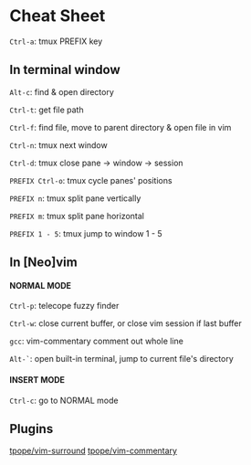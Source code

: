 # Cheat Sheet
`Ctrl-a`: tmux PREFIX key

## In terminal window
`Alt-c`: find & open directory

`Ctrl-t`: get file path

`Ctrl-f`: find file, move to parent directory & open file in vim

`Ctrl-n`: tmux next window

`Ctrl-d`: tmux close pane -> window -> session

`PREFIX Ctrl-o`: tmux cycle panes' positions

`PREFIX n`: tmux split pane vertically

`PREFIX m`: tmux split pane horizontal

`PREFIX 1 - 5`: tmux jump to window 1 - 5


## In [Neo]vim
#### NORMAL MODE
`Ctrl-p`: telecope fuzzy finder 

`Ctrl-w`: close current buffer, or close vim session if last buffer

`gcc`: vim-commentary comment out whole line

`` Alt-` ``: open built-in terminal, jump to current file's directory


#### INSERT MODE
`Ctrl-c`: go to NORMAL mode


## Plugins 
[tpope/vim-surround](https://github.com/tpope/vim-surround)
[tpope/vim-commentary](https://github.com/tpope/vim-commentary)


